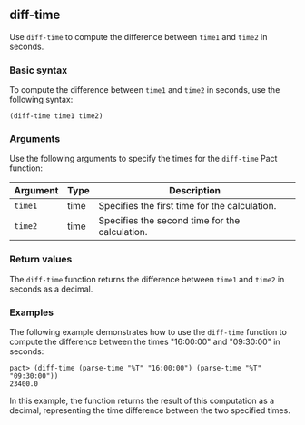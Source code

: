 ## diff-time

Use `diff-time` to compute the difference between `time1` and `time2` in seconds.

### Basic syntax

To compute the difference between `time1` and `time2` in seconds, use the following syntax:

```pact
(diff-time time1 time2)
```

### Arguments

Use the following arguments to specify the times for the `diff-time` Pact function:

| Argument | Type | Description                                   |
|----------|------|-----------------------------------------------|
| `time1`    | time | Specifies the first time for the calculation.|
| `time2`    | time | Specifies the second time for the calculation.|

### Return values

The `diff-time` function returns the difference between `time1` and `time2` in seconds as a decimal.

### Examples

The following example demonstrates how to use the `diff-time` function to compute the difference between the times "16:00:00" and "09:30:00" in seconds:

```pact
pact> (diff-time (parse-time "%T" "16:00:00") (parse-time "%T" "09:30:00"))
23400.0
```

In this example, the function returns the result of this computation as a decimal, representing the time difference between the two specified times.

